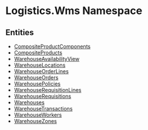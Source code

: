 ﻿---
uid: Logistics.Wms
---
# Logistics.Wms Namespace

## Entities
- [CompositeProductComponents](Logistics.Wms.CompositeProductComponents.md)  
- [CompositeProducts](Logistics.Wms.CompositeProducts.md)  
- [WarehouseAvailabilityView](Logistics.Wms.WarehouseAvailabilityView.md)  
- [WarehouseLocations](Logistics.Wms.WarehouseLocations.md)  
- [WarehouseOrderLines](Logistics.Wms.WarehouseOrderLines.md)  
- [WarehouseOrders](Logistics.Wms.WarehouseOrders.md)  
- [WarehousePolicies](Logistics.Wms.WarehousePolicies.md)  
- [WarehouseRequisitionLines](Logistics.Wms.WarehouseRequisitionLines.md)  
- [WarehouseRequisitions](Logistics.Wms.WarehouseRequisitions.md)  
- [Warehouses](Logistics.Wms.Warehouses.md)  
- [WarehouseTransactions](Logistics.Wms.WarehouseTransactions.md)  
- [WarehouseWorkers](Logistics.Wms.WarehouseWorkers.md)  
- [WarehouseZones](Logistics.Wms.WarehouseZones.md)  

